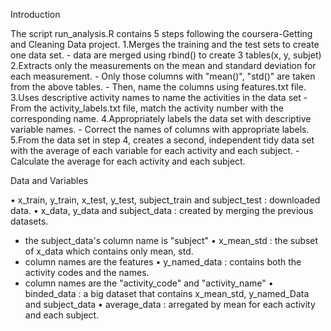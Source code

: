 Introduction

The script run_analysis.R contains 5 steps following the coursera-Getting and Cleaning Data project.
  1.Merges the training and the test sets to create one data set.
    - data are merged using rbind() to create 3 tables(x, y, subjet)  
  2.Extracts only the measurements on the mean and standard deviation for each measurement. 
    - Only those columns with "mean()", "std()" are taken from the above tables.
    - Then, name the columns using features.txt file.
  3.Uses descriptive activity names to name the activities in the data set
    - From the activity_labels.txt file, match the activity number with the corresponding name. 
  4.Appropriately labels the data set with descriptive variable names. 
    - Correct the names of columns with appropriate labels.
  5.From the data set in step 4, creates a second, independent tidy data set with the average of each variable for each activity and      each subject.
    - Calculate the average for each activity and each subject.



Data and Variables

• x_train, y_train, x_test, y_test, subject_train and subject_test : downloaded data.
• x_data, y_data and subject_data : created by merging the previous datasets.
  - the subject_data's column name is "subject"
• x_mean_std : the subset of x_data which contains only mean, std.
  - column names are the features
• y_named_data : contains both the activity codes and the names.
  - column names are the "activity_code" and "activity_name"
• binded_data : a big dataset that contains x_mean_std, y_named_Data and subject_data
• average_data : arregated by mean for each activity and each subject.
